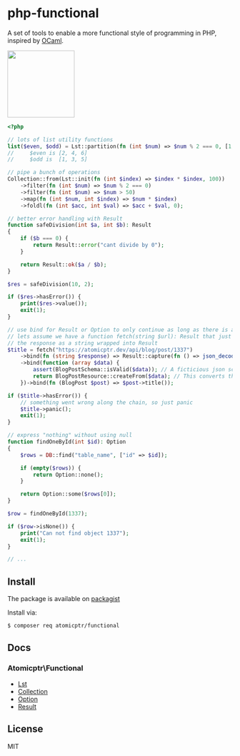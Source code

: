 # php-functional

A set of tools to enable a more functional style of programming in PHP, inspired by [OCaml](https://ocaml.org/).

<img src="https://cdn.jsdelivr.net/gh/atomicptr/php-functional/.github/logo.png" height="150" />

```php
<?php

// lots of list utility functions
list($even, $odd) = Lst::partition(fn (int $num) => $num % 2 === 0, [1, 2, 3, 4, 5, 6]);
//     $even is [2, 4, 6]
//     $odd is  [1, 3, 5]

// pipe a bunch of operations
Collection::from(Lst::init(fn (int $index) => $index * $index, 100))
    ->filter(fn (int $num) => $num % 2 === 0)
    ->filter(fn (int $num) => $num > 50)
    ->map(fn (int $num, int $index) => $num * $index)
    ->foldl(fn (int $acc, int $val) => $acc + $val, 0);

// better error handling with Result
function safeDivision(int $a, int $b): Result
{
    if ($b === 0) {
        return Result::error("cant divide by 0");
    }

    return Result::ok($a / $b);
}

$res = safeDivision(10, 2);

if ($res->hasError()) {
    print($res->value());
    exit(1);
}

// use bind for Result or Option to only continue as long as there is a value
// lets assume we have a function fetch(string $url): Result that just returns
// the response as a string wrapped into Result
$title = fetch("https://atomicptr.dev/api/blog/post/1337")
    ->bind(fn (string $response) => Result::capture(fn () => json_decode($resp, true, flags: JSON_THROW_ON_ERROR)))
    ->bind(function (array $data) {
        assert(BlogPostSchema::isValid($data)); // A ficticious json schema validator
        return BlogPostResource::createFrom($data); // This converts the json data into a structure
    })->bind(fn (BlogPost $post) => $post->title());

if ($title->hasError()) {
    // something went wrong along the chain, so just panic
    $title->panic();
    exit(1);
}

// express "nothing" without using null
function findOneById(int $id): Option
{
    $rows = DB::find("table_name", ["id" => $id]);

    if (empty($rows)) {
        return Option::none();
    }

    return Option::some($rows[0]);
}

$row = findOneById(1337);

if ($row->isNone()) {
    print("Can not find object 1337");
    exit(1);
}

// ...
````

## Install

The package is available on [packagist](https://packagist.org/packages/atomicptr/functional)

Install via:

```bash
$ composer req atomicptr/functional
````

## Docs

### Atomicptr\Functional

* [Lst](docs/Lst.md) 
* [Collection](docs/Collection.md) 
* [Option](docs/Option.md) 
* [Result](docs/Result.md)

## License

MIT
